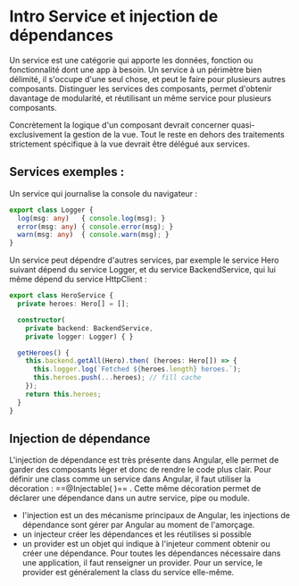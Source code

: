 # Intro Service et injection de dépendances
Un service est une catégorie qui apporte les données, fonction ou fonctionnalité dont une app à besoin. Un service à un périmètre bien délimité, il s'occupe d'une seul chose, et peut le faire pour plusieurs autres composants.
Distinguer les services des composants, permet d'obtenir davantage de modularité, et réutilisant un même service pour plusieurs composants.

Concrètement la logique d'un composant devrait concerner quasi-exclusivement la gestion de la vue. Tout le reste en dehors des traitements strictement spécifique à la vue devrait être délégué aux services.

## Services exemples :
Un service qui journalise la console du navigateur :
```ts
export class Logger {
  log(msg: any)   { console.log(msg); }
  error(msg: any) { console.error(msg); }
  warn(msg: any)  { console.warn(msg); }
}
```

Un service peut dépendre d'autres services, par exemple le service Hero suivant dépend du service Logger, et du service BackendService, qui lui même dépend du service HttpClient :

```ts
export class HeroService {
  private heroes: Hero[] = [];

  constructor(
    private backend: BackendService,
    private logger: Logger) { }

  getHeroes() {
    this.backend.getAll(Hero).then( (heroes: Hero[]) => {
      this.logger.log(`Fetched ${heroes.length} heroes.`);
      this.heroes.push(...heroes); // fill cache
    });
    return this.heroes;
  }
}
```
## Injection de dépendance

L'injection de dépendance est très présente dans Angular, elle permet de garder des composants léger et donc de rendre le code plus clair. Pour définir une class comme un service dans Angular, il faut utiliser la décoration : ==@Injectable( )== . Cette même décoration permet de déclarer une dépendance dans un autre service, pipe ou module.

- l'injection est un des mécanisme principaux de Angular, les injections de dépendance sont gérer par Angular au moment de l'amorçage.
- un injecteur créer les dépendances et les réutilises si possible
- un provider est un objet qui indique à l'injeteur comment obtenir ou créer une dépendance.
 Pour toutes les dépendances nécessaire dans une application, il faut renseigner un provider. Pour un service, le provider est généralement la class du service elle-même.
<!--stackedit_data:
eyJoaXN0b3J5IjpbLTM2NjIyMzk0NCw4MzMzOTc1MzMsMTcwNz
M5MTIwMywtMzAxMTAzMzE1XX0=
-->